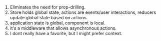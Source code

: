 1. Eliminates the need for prop-drilling.
2. Store holds global state, actions are events/user interactions, reducers update global state based on actions.
3. application state is global, component is local.
4. it's a middleware that allows asynchronous actions.
5. I dont really have a favorite, but I might prefer context.